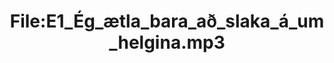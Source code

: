 ---
title: File:E1_Ég_ætla_bara_að_slaka_á_um_helgina.mp3
recording of: Ég ætla bara að slaka á um helgina.
reading speed: slow
speaker: E
license: CC0
---